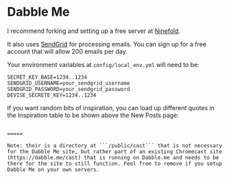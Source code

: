 # Dabble Me

I recommend forking and setting up a free server at [Ninefold](https://ninefold.com/).

It also uses [SendGrid](http://sendgrid.com) for processing emails. You can sign up for a free account that will allow 200 emails per day.

Your environment variables at ```config/local_env.yml``` will need to be:

```
SECRET_KEY_BASE=1234..1234
SENDGRID_USERNAME=your_sendgrid_username
SENDGRID_PASSWORD=your_sendgrid_password
DEVISE_SECRETE_KEY=1234..1234
```

If you want random bits of inspiration, you can load up different quotes in the Inspiration table to be shown above the New Posts page:

```Inspiration.create(:category => "question", :body => "Are you holding onto something you need to let go of?")

=====

Note: their is a directory at ```/public/cast``` that is not necessary for the Dabble Me site, but rather part of an existing Chromecast site (https://dabble.me/cast) that is running on Dabble.me and needs to be there for the site to still function. Feel free to remove if you setup Dabble Me on your own servers.